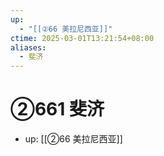```yaml
---
up:
  - "[[②66 美拉尼西亚]]"
ctime: 2025-03-01T13:21:54+08:00
aliases:
  - 斐济
---
```


# ②661 斐济

- up: [[②66 美拉尼西亚]]
